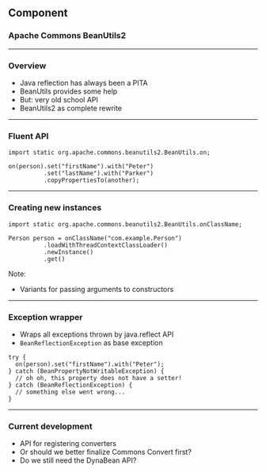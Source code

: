 <!-- .slide: data-background="img/background-dark-orig.jpg" data-state="intro" class="center" -->
## Component <!-- .element: class="heading" style="text-align: center;"-->
### Apache Commons BeanUtils2 <!-- .element: class="heading" style="text-align: center;"-->

---

### Overview

- Java reflection has always been a PITA
- BeanUtils provides some help
- But: very old school API
- BeanUtils2 as complete rewrite

---

### Fluent API

```
import static org.apache.commons.beanutils2.BeanUtils.on;

on(person).set("firstName").with("Peter")
          .set("lastName").with("Parker")
          .copyPropertiesTo(another);
```

---

### Creating new instances

```
import static org.apache.commons.beanutils2.BeanUtils.onClassName;

Person person = onClassName("com.example.Person")
          .loadWithThreadContextClassLoader()
          .newInstance()
          .get()
```

Note:
- Variants for passing arguments to constructors

---

### Exception wrapper

- Wraps all exceptions thrown by java.reflect API
- `BeanReflectionException` as base exception

```
try {
  on(person).set("firstName").with("Peter");
} catch (BeanPropertyNotWritableException) {
  // oh oh, this property does not have a setter!
} catch (BeanReflectionException) {
  // something else went wrong...
}
```

---

### Current development

- API for registering converters
- Or should we better finalize Commons Convert first?
- Do we still need the DynaBean API?
